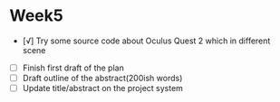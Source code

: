 # Week5
- [√] Try some source code about Oculus Quest 2 which in different scene
- [ ] Finish first draft of the plan
- [ ] Draft outline of the abstract(200ish words)
- [ ] Update title/abstract on the project system
